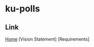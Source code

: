 # ku-polls

## Link
[Home](https://github.com/boom210232/ku-polls/wiki)
[Vision Statement]
[Requirements]
